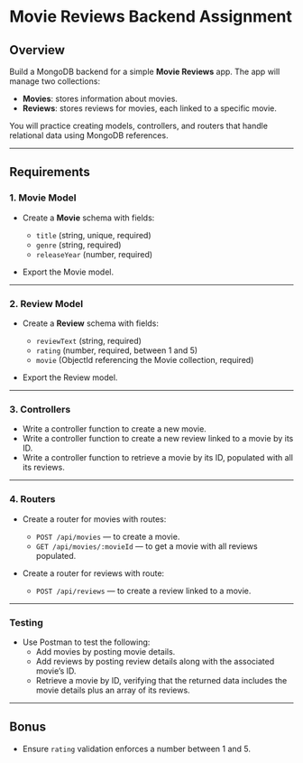 # Movie Reviews Backend Assignment

## Overview

Build a MongoDB backend for a simple **Movie Reviews** app. The app will manage two collections:

- **Movies**: stores information about movies.
- **Reviews**: stores reviews for movies, each linked to a specific movie.

You will practice creating models, controllers, and routers that handle relational data using MongoDB references.

---

## Requirements

### 1. Movie Model

- Create a **Movie** schema with fields:
  - `title` (string, unique, required)
  - `genre` (string, required)
  - `releaseYear` (number, required)

- Export the Movie model.

---

### 2. Review Model

- Create a **Review** schema with fields:
  - `reviewText` (string, required)
  - `rating` (number, required, between 1 and 5)
  - `movie` (ObjectId referencing the Movie collection, required)

- Export the Review model.

---

### 3. Controllers

- Write a controller function to create a new movie.
- Write a controller function to create a new review linked to a movie by its ID.
- Write a controller function to retrieve a movie by its ID, populated with all its reviews.

---

### 4. Routers

- Create a router for movies with routes:
  - `POST /api/movies` — to create a movie.
  - `GET /api/movies/:movieId` — to get a movie with all reviews populated.

- Create a router for reviews with route:
  - `POST /api/reviews` — to create a review linked to a movie.

---

### Testing

- Use Postman to test the following:
  - Add movies by posting movie details.
  - Add reviews by posting review details along with the associated movie’s ID.
  - Retrieve a movie by ID, verifying that the returned data includes the movie details plus an array of its reviews.

---

## Bonus

- Ensure `rating` validation enforces a number between 1 and 5.
